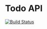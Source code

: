 # Todo API

[![Build Status](https://travis-ci.org/carlos-moreno/todo_api.svg?branch=master)](https://travis-ci.org/carlos-moreno/todo_api)